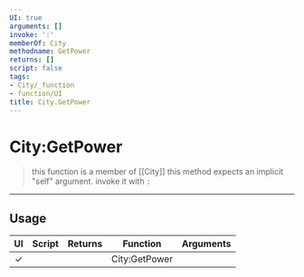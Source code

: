 ```yaml
---
UI: true
arguments: []
invoke: ':'
memberOf: City
methodname: GetPower
returns: []
script: false
tags:
- City/_function
- function/UI
title: City.GetPower
---
```

# City:GetPower
> this function is a member of [[City]]
> this method expects an implicit "self" argument. invoke it with `:`
-----
## Usage
|  UI | Script | Returns | Function | Arguments |
|:---:|:------:|-------:|:--------:|:---------|
|✓| ||City:GetPower||
